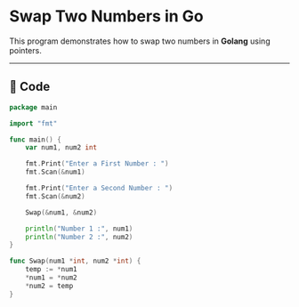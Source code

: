 # Swap Two Numbers in Go

This program demonstrates how to swap two numbers in **Golang** using pointers.

---

## 📌 Code

```go
package main

import "fmt"

func main() {
    var num1, num2 int

    fmt.Print("Enter a First Number : ")
    fmt.Scan(&num1)

    fmt.Print("Enter a Second Number : ")
    fmt.Scan(&num2)

    Swap(&num1, &num2)

    println("Number 1 :", num1)
    println("Number 2 :", num2)
}

func Swap(num1 *int, num2 *int) {
    temp := *num1
    *num1 = *num2
    *num2 = temp
}
